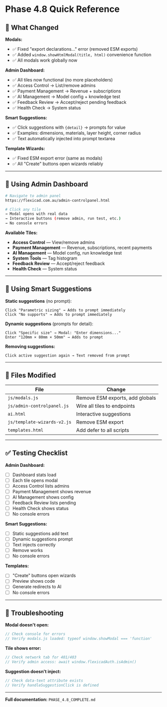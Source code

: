# Phase 4.8 Quick Reference

## 🚀 What Changed

**Modals:**
- ✅ Fixed "export declarations..." error (removed ESM exports)
- ✅ Added `window.showHtmlModal(title, html)` convenience function
- ✅ All modals work globally now

**Admin Dashboard:**
- ✅ All tiles now functional (no more placeholders)
- ✅ Access Control → List/remove admins
- ✅ Payment Management → Revenue + subscriptions
- ✅ AI Management → Model config + knowledge test
- ✅ Feedback Review → Accept/reject pending feedback
- ✅ Health Check → System status

**Smart Suggestions:**
- ✅ Click suggestions with `{detail}` → prompts for value
- ✅ Examples: dimensions, materials, layer height, corner radius
- ✅ Text automatically injected into prompt textarea

**Template Wizards:**
- ✅ Fixed ESM export error (same as modals)
- ✅ All "Create" buttons open wizards reliably

---

## 🔧 Using Admin Dashboard

```bash
# Navigate to admin panel
https://flexicad.com.au/admin-controlpanel.html

# Click any tile
→ Modal opens with real data
→ Interactive buttons (remove admin, run test, etc.)
→ No console errors
```

**Available Tiles:**
- **Access Control** — View/remove admins
- **Payment Management** — Revenue, subscriptions, recent payments
- **AI Management** — Model config, run knowledge test
- **System Tools** — Tag histogram
- **Feedback Review** — Accept/reject feedback
- **Health Check** — System status

---

## 🎯 Using Smart Suggestions

**Static suggestions** (no prompt):
```
Click "Parametric sizing" → Adds to prompt immediately
Click "No supports" → Adds to prompt immediately
```

**Dynamic suggestions** (prompts for detail):
```
Click "Specific size" → Modal: "Enter dimensions..."
Enter "120mm × 80mm × 50mm" → Adds to prompt
```

**Removing suggestions:**
```
Click active suggestion again → Text removed from prompt
```

---

## 📝 Files Modified

| File                           | Change                          |
| ------------------------------ | ------------------------------- |
| `js/modals.js`                 | Remove ESM exports, add globals |
| `js/admin-controlpanel.js`     | Wire all tiles to endpoints     |
| `ai.html`                      | Interactive suggestions         |
| `js/template-wizards-v2.js`    | Remove ESM export               |
| `templates.html`               | Add defer to all scripts        |

---

## ✅ Testing Checklist

**Admin Dashboard:**
- [ ] Dashboard stats load
- [ ] Each tile opens modal
- [ ] Access Control lists admins
- [ ] Payment Management shows revenue
- [ ] AI Management shows config
- [ ] Feedback Review lists pending
- [ ] Health Check shows status
- [ ] No console errors

**Smart Suggestions:**
- [ ] Static suggestions add text
- [ ] Dynamic suggestions prompt
- [ ] Text injects correctly
- [ ] Remove works
- [ ] No console errors

**Templates:**
- [ ] "Create" buttons open wizards
- [ ] Preview shows code
- [ ] Generate redirects to AI
- [ ] No console errors

---

## 🐛 Troubleshooting

**Modal doesn't open:**
```javascript
// Check console for errors
// Verify modals.js loaded: typeof window.showModal === 'function'
```

**Tile shows error:**
```javascript
// Check network tab for 401/403
// Verify admin access: await window.flexicadAuth.isAdmin()
```

**Suggestion doesn't inject:**
```javascript
// Check data-text attribute exists
// Verify handleSuggestionClick is defined
```

---

**Full documentation:** `PHASE_4.8_COMPLETE.md`
